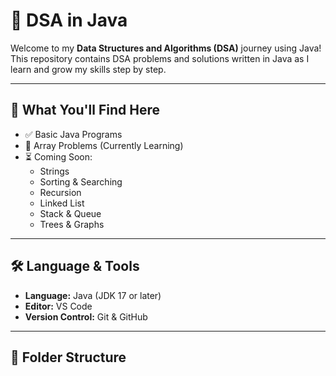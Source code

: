 # 📘 DSA in Java

Welcome to my **Data Structures and Algorithms (DSA)** journey using Java!  
This repository contains DSA problems and solutions written in Java as I learn and grow my skills step by step.

---

## 📌 What You'll Find Here

- ✅ Basic Java Programs
- 🔄 Array Problems (Currently Learning)
- ⏳ Coming Soon:
  - Strings
  - Sorting & Searching
  - Recursion
  - Linked List
  - Stack & Queue
  - Trees & Graphs

---

## 🛠 Language & Tools

- **Language:** Java (JDK 17 or later)
- **Editor:** VS Code
- **Version Control:** Git & GitHub

---

## 📂 Folder Structure

